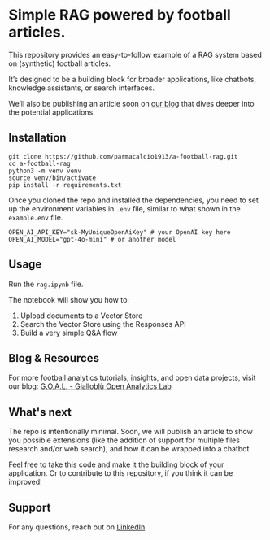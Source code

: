# Simple RAG powered by football articles.

This repository provides an easy-to-follow example of a RAG system based on (synthetic) football articles.

It’s designed to be a building block for broader applications, like chatbots, knowledge assistants, or search interfaces.

We’ll also be publishing an article soon on [our blog](https://www.notion.so/pc1913-perf-analytics/Giallobl-Open-Analytics-Lab-4b5f473392624f05a87229ffc16c4b22) that dives deeper into the potential applications.

## Installation
```
git clone https://github.com/parmacalcio1913/a-football-rag.git
cd a-football-rag
python3 -m venv venv
source venv/bin/activate
pip install -r requirements.txt
```

Once you cloned the repo and installed the dependencies, you need to set up the environment variables in `.env` file, similar to what shown in the `example.env` file.

```
OPEN_AI_API_KEY="sk-MyUniqueOpenAiKey" # your OpenAI key here
OPEN_AI_MODEL="gpt-4o-mini" # or another model
```

## Usage
Run the `rag.ipynb` file.

The notebook will show you how to:

1. Upload documents to a Vector Store
2. Search the Vector Store using the Responses API
3. Build a very simple Q&A flow

## Blog & Resources
For more football analytics tutorials, insights, and open data projects, visit our blog: [G.O.A.L. - Gialloblù Open Analytics Lab](https://www.notion.so/pc1913-perf-analytics/Giallobl-Open-Analytics-Lab-4b5f473392624f05a87229ffc16c4b22)

## What's next
The repo is intentionally minimal. Soon, we will publish an article to show you possible extensions (like the addition of support for multiple files research and/or web search), and how it can be wrapped into a chatbot.

Feel free to take this code and make it the building block of your application. Or to contribute to this repository, if you think it can be improved!

## Support
For any questions, reach out on [LinkedIn](https://www.linkedin.com/in/matteo-matteotti/).

